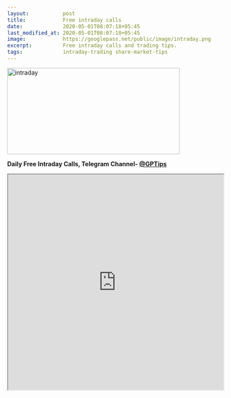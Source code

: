 ```yaml
---
layout:           post
title:            Free intraday calls
date:             2020-05-01T08:07:18+05:45
last_modified_at: 2020-05-01T08:07:18+05:45
image:            https://googlepass.net/public/image/intraday.png
excerpt:          Free intraday calls and trading tips.
tags:             intraday-trading share-market-tips
---
```


<p><img src="https://googlepass.net/public/image/intraday.png" width="400" height="200" alt="intraday"></p>


<strong> Daily Free Intraday Calls, Telegram Channel- <strong><a href="https://t.me/gptips" target="_blank" rel="noopener noreferrer">@GPTips</a></strong>

<p><iframe src="https://docs.google.com/spreadsheets/d/e/2PACX-1vSjlAZKb0KgLvF6zuc84oyY34PxTZG50gbsk9Kwiw61GL-YQbBXcvRCP_t6ATIklbYbMOBMAwavkU1D/pubhtml?gid=1248142820&amp;single=true&amp;widget=true&amp;headers=false" width="500px" height="500px"></iframe></p>
